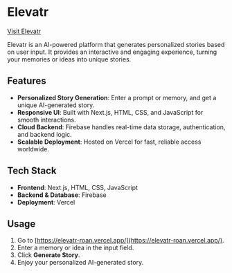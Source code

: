 # Elevatr

[Visit Elevatr](https://elevatr-roan.vercel.app/)

Elevatr is an AI-powered platform that generates personalized stories based on user input. It provides an interactive and engaging experience, turning your memories or ideas into unique stories.

## Features

- **Personalized Story Generation**: Enter a prompt or memory, and get a unique AI-generated story.
- **Responsive UI**: Built with Next.js, HTML, CSS, and JavaScript for smooth interactions.
- **Cloud Backend**: Firebase handles real-time data storage, authentication, and backend logic.
- **Scalable Deployment**: Hosted on Vercel for fast, reliable access worldwide.

## Tech Stack

- **Frontend**: Next.js, HTML, CSS, JavaScript
- **Backend & Database**: Firebase
- **Deployment**: Vercel

## Usage

1. Go to [https://elevatr-roan.vercel.app/](https://elevatr-roan.vercel.app/).
2. Enter a memory or idea in the input field.
3. Click **Generate Story**.
4. Enjoy your personalized AI-generated story.
